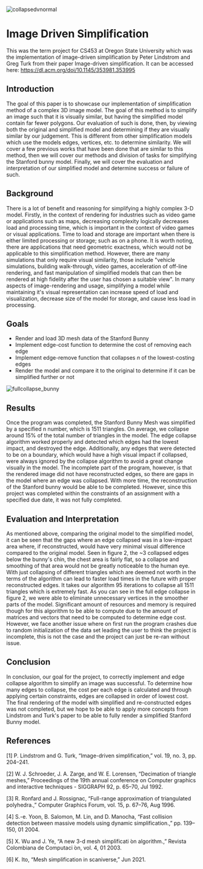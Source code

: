 
![collapsedvnormal](https://user-images.githubusercontent.com/2405036/161212593-a016f5f9-2be0-4ef6-abca-198fdd9e0814.png)

# Image Driven Simplification

This was the term project for CS453 at Oregon State University which was the implementation of image-driven simplification by Peter Lindstrom and Greg Turk from their paper Image-driven simplification. It can be accessed here: <https://dl.acm.org/doi/10.1145/353981.353995>

## Introduction

The goal of this paper is to showcase our implementation of simplification method of a complex 3D image model. The goal of this method is to simplify an image such that it is visually similar, but having the simplified model contain far fewer polygons. Our evaluation of such is done, then, by viewing both the original and simplified model and determining if they are visually similar by our judgement. This is different from other simplification models which use the models edges, vertices, etc. to determine similarity.
We will cover a few previous works that have been done that are similar to this method, then we will cover our methods and division of tasks for simplifying the Stanford bunny model. Finally, we will cover the evaluation and interpretation of our simplified model and determine success or failure of such.

## Background

There is a lot of benefit and reasoning for simplifying a highly complex 3-D model. Firstly, in the context of rendering for industries such as video game or applications such as maps, decreasing complexity logically decreases load and processing time, which is important in the context of video games or visual applications. Time to load and storage are important when there is either limited processing or storage; such as on a phone.
It is worth noting, there are applications that need geometric exactness, which would not be applicable to this simplification method. However, there are many simulations that only require visual similarity, those include "vehicle simulations, building walk-through, video games, acceleration of off-line rendering, and fast manipulation of simplified models that can then be rendered at high fidelity after the user has chosen a suitable view". In many aspects of image-rendering and usage, simplifying a model while maintaining it's visual representation can increase speed of load and visualization, decrease size of the model for storage, and cause less load in processing.

## Goals

- Render and load 3D mesh data of the Stanford Bunny
- Implement edge-cost function to determine the cost of removing each edge
- Implement edge-remove function that collapses *n* of the lowest-costing edges
- Render the model and compare it to the original to determine if it can be simplified further or not

![fullcollapse_bunny](https://user-images.githubusercontent.com/2405036/161212657-66efa3ce-4959-4d4b-a2c1-301d95c04b3c.png)

## Results

Once the program was completed, the Stanford Bunny Mesh was simplified by a specified n number, which is 1511 triangles. On average, we collapse around 15% of the total number of triangles in the model. The edge collapse algorithm worked properly and detected which edges had the lowest impact, and destroyed the edge. Additionally, any edges that were detected to be on a boundary, which would have a high visual impact if collapsed, were always ignored by the collapse algorithm to avoid a great change visually in the model. The incomplete part of the program, however, is that the rendered image did not have reconstructed edges, so there are gaps in the model where an edge was collapsed. With more time, the reconstruction of the Stanford bunny would be able to be completed. However, since this project was completed within the constraints of an assignment with a specified due date, it was not fully completed.

## Evaluation and Interpretation

As mentioned above, comparing the original model to the simplified model, it can be seen that the gaps where an edge collapsed was in a low-impact area where, if reconstructed, would have very minimal visual difference compared to the original model. Seen in figure 2, the ~3 collapsed edges below the bunny's chin, the chest area is fairly flat, so a collapse and smoothing of that area would not be greatly noticeable to the human eye. With just collapsing of different triangles which are deemed not worth in the terms of the algorithm can lead to faster load times in the future with proper reconstructed edges. It takes our algorithm 95 iterations to collapse all 1511 triangles which is extremely fast. As you can see in the full edge collapse in figure 2, we were able to eliminate unnecessary vertices in the smoother parts of the model. Significant amount of resources and memory is required though for this algorithm to be able to compute due to the amount of matrices and vectors that need to be computed to determine edge cost. However, we face another issue where on first run the program crashes due to random initialization of the data set leading the user to think the project is incomplete, this is not the case and the project can just be re-ran without issue.

## Conclusion

In conclusion, our goal for the project, to correctly implement and edge collapse algorithm to simplify an image was successful. To determine how many edges to collapse, the cost per each edge is calculated and through applying certain constraints, edges are collapsed in order of lowest cost. The final rendering of the model with simplified and re-constructed edges was not completed, but we hope to be able to apply more concepts from Lindstrom and Turk's paper to be able to fully render a simplified Stanford Bunny model.

## References

[1] P. Lindstrom and G. Turk, “Image-driven simplification,” vol. 19, no. 3,
pp. 204–241.

[2] W. J. Schroeder, J. A. Zarge, and W. E. Lorensen, “Decimation of triangle
meshes,” Proceedings of the 19th annual conference on Computer graphics
and interactive techniques - SIGGRAPH 92, p. 65–70, Jul 1992.

[3] R. Ronfard and J. Rossignac, “Full-range approximation of triangulated
polyhedra.,” Computer Graphics Forum, vol. 15, p. 67–76, Aug 1996.

[4] S.-e. Yoon, B. Salomon, M. Lin, and D. Manocha, “Fast collision detection
between massive models using dynamic simplification.,” pp. 139–150, 01
2004.

[5] X. Wu and J. Ye, “A new 3-d mesh simplificati  ́on algorithm.,” Revista
Colombiana de Computaci ́on, vol. 4, 01 2003.

[6] K. Ito, “Mesh simplification in scaniverse,” Jun 2021.
